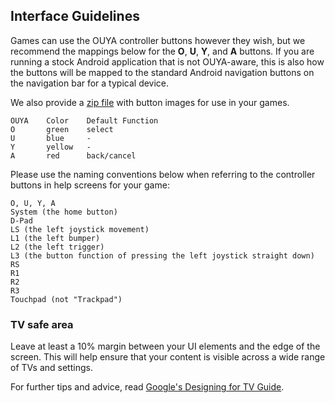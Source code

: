 ## Interface Guidelines

Games can use the OUYA controller buttons however they wish, but we recommend the mappings below for the **O**, **U**, **Y**, and **A** buttons. If you are running a stock Android application that is not OUYA-aware, this is also how the buttons will be mapped to the standard Android navigation buttons on the navigation bar for a typical device.

We also provide a [zip file](https://d31pno3ktcq63f.cloudfront.net/assets/OUYA_Buttons.zip) with button images for use in your games.

```text
OUYA    Color    Default Function
O       green    select
U       blue     -
Y       yellow   -
A       red      back/cancel
```

Please use the naming conventions below when referring to the controller buttons in help screens for your game:
```text
O, U, Y, A
System (the home button)
D-Pad 
LS (the left joystick movement)
L1 (the left bumper)
L2 (the left trigger)
L3 (the button function of pressing the left joystick straight down)
RS
R1
R2
R3
Touchpad (not "Trackpad")
```

### TV safe area

Leave at least a 10% margin between your UI elements and the edge of the screen. This will help ensure that your content is visible across a wide range of TVs and settings.

For further tips and advice, read [Google's Designing for TV Guide](https://developers.google.com/tv/web/docs/optimization_guide).
